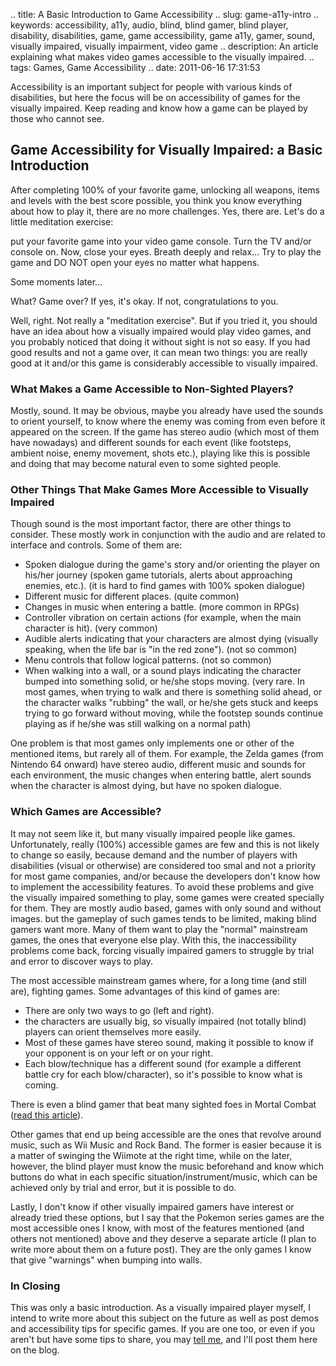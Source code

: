 .. title: A Basic Introduction to Game Accessibility
.. slug: game-a11y-intro
.. keywords: accessibility, a11y, audio, blind, blind gamer, blind player, disability, disabilities, game, game accessibility, game a11y, gamer, sound, visually impaired, visually impairment, video game
.. description: An article explaining what makes video games accessible to the visually impaired.
.. tags: Games, Game Accessibility
.. date: 2011-06-16 17:31:53

Accessibility is an important subject for people with various kinds of disabilities, but here the focus will be on accessibility of games for the visually impaired. Keep reading and know how a game can be played by those who cannot see. <!--more-->

## Game Accessibility for Visually Impaired: a Basic Introduction ##

After completing 100% of your favorite game, unlocking all weapons, items and levels with the best score possible, you think you know everything about how to play it, there are no more challenges. Yes, there are. Let's do a little meditation exercise:

put your favorite game into your video game console. Turn the TV and/or console on. Now, close your eyes. Breath deeply and relax... Try to play the game and DO NOT open your eyes no matter what happens.

Some moments later...

What? Game over? If yes, it's okay. If not, congratulations to you.

Well, right. Not really a "meditation exercise". But if you tried it, you should have an idea about how a visually impaired would play video games, and you probably noticed that doing it without sight is not so easy. If you had good results and not a game over, it can mean two things: you are really good at it and/or this game is considerably accessible to visually impaired.

### What Makes a Game Accessible to Non-Sighted Players? ###

Mostly, sound. It may be obvious, maybe you already have used the sounds to orient yourself, to know where the enemy was coming from even before it appeared on the screen. If the game has stereo audio (which most of them have nowadays) and different sounds for each event (like footsteps, ambient noise, enemy movement, shots etc.), playing like this is possible and doing that may become natural even to some sighted people.

### Other Things That Make Games More Accessible to Visually Impaired ###

Though sound is the most important factor, there are other things to consider. These mostly work in conjunction with the audio and are related to interface and controls. Some of them are:

- Spoken dialogue during the game's story and/or orienting the player on his/her journey (spoken game tutorials, alerts about approaching enemies, etc.). (it is hard to find games with 100% spoken dialogue)
- Different music for different places. (quite common)
- Changes in music when entering a battle. (more common in RPGs)
- Controller vibration on certain actions (for example, when the main character is hit). (very common)
- Audible alerts indicating that your characters are almost dying (visually speaking, when the life bar is "in the red zone"). (not so common)
- Menu controls that follow logical patterns. (not so common)
- When walking into a wall, or a sound plays indicating the character bumped into something solid, or he/she stops moving. (very rare. In most games, when trying to walk and there is something solid ahead, or the character walks "rubbing" the wall, or he/she gets stuck and keeps trying to go forward without moving, while the footstep sounds continue playing as if he/she was still walking on a normal path)


One problem is that most games only implements one or other of the mentioned items, but rarely all of them. For example, the Zelda games (from Nintendo 64 onward) have stereo audio, different music and sounds for each environment, the music changes when entering battle, alert sounds when the character is almost dying, but have no spoken dialogue.


### Which Games are Accessible? ###

It may not seem like it, but many visually impaired people like games. Unfortunately, really (100%) accessible games are few and this is not likely to change so easily, because demand and the number of players with disabilities (visual or otherwise) are considered too smal and not a priority for most game companies, and/or because the developers don't know how to implement the accessibility features. To avoid these problems and give the visually impaired something to play, some games were created specially for them. They are mostly audio based, games with only sound and without images. but the gameplay of such games tends to be limited, making blind gamers want more. Many of them want to play the "normal" mainstream games, the ones that everyone else play. With this, the inaccessibility problems come back, forcing visually impaired gamers to struggle by trial and error to discover ways to play.

The most accessible mainstream games where, for a long time (and still are), fighting games. Some advantages of this kind of games are:
- There are only two ways to go (left and right).
- the characters are usually big, so visually impaired (not totally blind) players can orient themselves more easily.
- Most of these games have stereo sound, making it possible to know if your opponent is on your left or on your right.
- Each blow/technique has a different sound (for example a different battle cry for each blow/character), so it's possible to know what is coming.

There is even a blind gamer that beat many sighted foes in Mortal Combat ([read this article][mortalcombat]).

Other games that end up being accessible are the ones that revolve around music, such as Wii Music and Rock Band. The former is easier because it is a matter of swinging the Wiimote at the right time, while on the later, however, the blind player must know the music beforehand and know which buttons do what in each specific situation/instrument/music, which can be achieved only by trial and error, but it is possible to do.

Lastly, I don't know if other visually impaired gamers have interest or already tried these options, but I say that the Pokemon series games are the most accessible ones I know, with most of the features mentioned (and others not mentioned) above and they deserve a separate article (I plan to write more about them on a future post). They are the only games I know that give "warnings" when bumping into walls.

### In Closing ###

This was only a basic introduction. As a visually impaired player myself, I intend to write more about this subject on the future as well as post demos and accessibility tips for specific games. If you are one too, or even if you aren't but have some tips to share, you may [tell me][contact], and I'll post them here on the blog.



[mortalcombat]: http://www.wired.com/gaming/gamingreviews/news/2005/07/68333
[contact]: en/contact